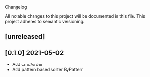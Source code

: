 Changelog

All notable changes to this project will be documented in this file.
This project adheres to semantic versioning.

## [unreleased]

## [0.1.0] 2021-05-02

- Add cmd/order
- Add pattern based sorter ByPattern
